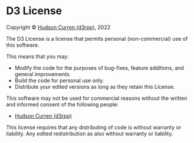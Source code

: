 # D3 License

<!-- Replace with your name and a public facing email -->
Copyright &copy; [Hudson Curren (d3rpp)](mailto:info@d3rpp.dev), 2022

The D3 License is a license that permits personal (non-commercial) use of this software.

This means that you may:

-   Modify the code for the purposes of bug-fixes, feature additions, and general improvements.
-   Build the code for personal use only.
-   Distribute your edited versions as long as they retain this License.

This software may not be used for commercial reasons without the written and informed consent of the following people:

<!-- Replace with a list of the repository owners -->
-   [Hudson Curren (d3rpp)](mailto:info@d3rpp.dev)

This license requires that any distributing of code is without warranty or liability.
Any edited redistribution as also without warranty or liability.

<!-- If you have any suggestions/improvements for the license lmk, I'm making this license public-->
